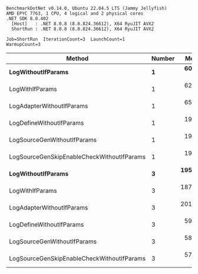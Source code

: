 ```

BenchmarkDotNet v0.14.0, Ubuntu 22.04.5 LTS (Jammy Jellyfish)
AMD EPYC 7763, 1 CPU, 4 logical and 2 physical cores
.NET SDK 8.0.402
  [Host]   : .NET 8.0.8 (8.0.824.36612), X64 RyuJIT AVX2
  ShortRun : .NET 8.0.8 (8.0.824.36612), X64 RyuJIT AVX2

Job=ShortRun  IterationCount=3  LaunchCount=1  
WarmupCount=3  

```
| Method                                     | Number | Mean      | Error    | StdDev   | Min       | Max       | Gen0   | Allocated |
|------------------------------------------- |------- |----------:|---------:|---------:|----------:|----------:|-------:|----------:|
| **LogWithoutIfParams**                         | **1**      |  **60.76 ns** | **1.690 ns** | **0.093 ns** |  **60.66 ns** |  **60.82 ns** | **0.0010** |      **88 B** |
| LogWithIfParams                            | 1      |  62.34 ns | 1.740 ns | 0.095 ns |  62.24 ns |  62.43 ns | 0.0010 |      88 B |
| LogAdapterWithoutIfParams                  | 1      |  65.95 ns | 5.401 ns | 0.296 ns |  65.66 ns |  66.25 ns | 0.0010 |      88 B |
| LogDefineWithoutIfParams                   | 1      |  19.91 ns | 0.034 ns | 0.002 ns |  19.90 ns |  19.91 ns |      - |         - |
| LogSourceGenWithoutIfParams                | 1      |  19.91 ns | 0.330 ns | 0.018 ns |  19.89 ns |  19.93 ns |      - |         - |
| LogSourceGenSkipEnableCheckWithoutIfParams | 1      |  19.65 ns | 1.589 ns | 0.087 ns |  19.55 ns |  19.72 ns |      - |         - |
| **LogWithoutIfParams**                         | **3**      | **195.56 ns** | **3.951 ns** | **0.217 ns** | **195.32 ns** | **195.75 ns** | **0.0031** |     **264 B** |
| LogWithIfParams                            | 3      | 187.12 ns | 2.017 ns | 0.111 ns | 187.00 ns | 187.22 ns | 0.0031 |     264 B |
| LogAdapterWithoutIfParams                  | 3      | 201.21 ns | 8.438 ns | 0.463 ns | 200.92 ns | 201.74 ns | 0.0031 |     264 B |
| LogDefineWithoutIfParams                   | 3      |  59.42 ns | 3.487 ns | 0.191 ns |  59.29 ns |  59.64 ns |      - |         - |
| LogSourceGenWithoutIfParams                | 3      |  58.59 ns | 0.415 ns | 0.023 ns |  58.57 ns |  58.62 ns |      - |         - |
| LogSourceGenSkipEnableCheckWithoutIfParams | 3      |  57.42 ns | 3.083 ns | 0.169 ns |  57.28 ns |  57.61 ns |      - |         - |
